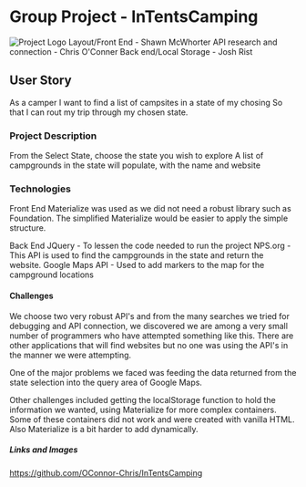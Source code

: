 # Group Project - InTentsCamping
![Project Logo]('./Assets/Images/logoMap.png')
Layout/Front End - Shawn McWhorter
API research and connection - Chris O'Conner
Back end/Local Storage - Josh Rist

## User Story

As a camper
I want to find a list of campsites in a state of my chosing
So that I can rout my trip through my chosen state.

### Project Description
From the Select State, choose the state you wish to explore
A list of campgrounds in the state will populate, with the name and website


### Technologies
Front End
    Materialize was used as we did not need a robust library such as Foundation. The simplified Materialize would be easier to apply the simple structure.

Back End
    JQuery - To lessen the code needed to run the project
    NPS.org - This API is used to find the campgrounds in the state and return the website. 
    Google Maps API - Used to add markers to the map for the campground locations

#### Challenges
We choose two very robust API's and from the many searches we tried for debugging and API connection, we discovered we are among a very small number of programmers who have attempted something like this. There are other applications that will find websites but no one was using the API's in the manner we were attempting.

One of the major problems we faced was feeding the data returned from the state selection into the query area of Google Maps.

Other challenges included getting the localStorage function to hold the information we wanted, using Materialize for more complex containers. Some of these containers did not work and were created with vanilla HTML. Also Materialize is a bit harder to add dynamically.

##### Links and Images
https://github.com/OConnor-Chris/InTentsCamping



